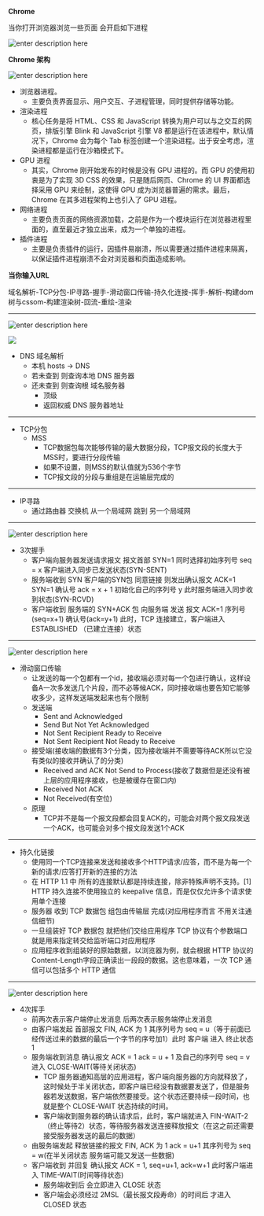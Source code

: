 **Chrome**

当你打开浏览器浏览一些页面 会开启如下进程

![enter description here](https://img.wsmpage.cn/learning/2019-9-29/1569738666767.png)

**Chrome 架构**

![enter description here](https://img.wsmpage.cn/learning/2019-9-29/1569739489462.png)

* 浏览器进程。
	* 主要负责界面显示、用户交互、子进程管理，同时提供存储等功能。
* 渲染进程
	* 核心任务是将 HTML、CSS 和 JavaScript 转换为用户可以与之交互的网页，排版引擎 Blink 和 JavaScript 引擎 V8 都是运行在该进程中，默认情况下，Chrome 会为每个 Tab 标签创建一个渲染进程。出于安全考虑，渲染进程都是运行在沙箱模式下。
* GPU 进程
	* 其实，Chrome 刚开始发布的时候是没有 GPU 进程的。而 GPU 的使用初衷是为了实现 3D CSS 的效果，只是随后网页、Chrome 的 UI 界面都选择采用 GPU 来绘制，这使得 GPU 成为浏览器普遍的需求。最后，Chrome 在其多进程架构上也引入了 GPU 进程。
* 网络进程
	* 主要负责页面的网络资源加载，之前是作为一个模块运行在浏览器进程里面的，直至最近才独立出来，成为一个单独的进程。
* 插件进程
	* 主要是负责插件的运行，因插件易崩溃，所以需要通过插件进程来隔离，以保证插件进程崩溃不会对浏览器和页面造成影响。


**当你输入URL**

域名解析-TCP分包-IP寻路-握手-滑动窗口传输-持久化连接-挥手-解析-构建dom树与cssom-构建渲染树-回流-重绘-渲染


****

![enter description here](https://img.wsmpage.cn/learning/2019-9-29/1569747459226.png)


![](https://img.wsmpage.cn/learning/2019-9-29/1569747477182.png)

* DNS 域名解析
	* 本机 hosts -> DNS 
	* 若未查到  则查询本地 DNS 服务器
	* 还未查到  则查询根 域名服务器
		*  顶级
		* 返回权威 DNS 服务器地址 


****
* TCP分包
	* MSS
		* TCP数据包每次能够传输的最大数据分段，TCP报文段的长度大于MSS时，要进行分段传输 
		* 如果不设置，则MSS的默认值就为536个字节
		* TCP报文段的分段与重组是在运输层完成的
 
****
* IP寻路
	* 通过路由器 交换机 从一个局域网 跳到 另一个局域网 

****	
	

![enter description here](https://img.wsmpage.cn/learning/2019-9-30/1569806945328.png)

* 3次握手
	* 客户端向服务器发送请求报文  报文首部 SYN=1 同时选择初始序列号 seq = x 客户端进入同步已发送状态(SYN-SENT)
	* 服务端收到 SYN 客户端的SYN包 同意链接 则发出确认报文 ACK=1 SYN=1 确认号 ack = x + 1  初始化自己的序列号 y 此时服务端进入同步收到状态(SYN-RCVD)
	* 客户端收到 服务端的 SYN+ACK 包 向服务端 发送 报文 ACK=1 序列号(seq=x+1) 确认号(ack=y+1) 此时，TCP 连接建立，客户端进入 ESTABLISHED （已建立连接）状态


****

![enter description here](https://img.wsmpage.cn/learning/2019-9-30/1569813377271.png)


* 滑动窗口传输
	* 让发送的每一个包都有一个id，接收端必须对每一个包进行确认，这样设备A一次多发送几个片段，而不必等候ACK，同时接收端也要告知它能够收多少，这样发送端发起来也有个限制
	* 发送端
		* Sent and Acknowledged 
		* Send But Not Yet Acknowledged
		* Not Sent Recipient Ready to Receive
		* Not Sent Recipient Not Ready to Receive  
	* 接受端(接收端的数据有3个分类，因为接收端并不需要等待ACK所以它没有类似的接收并确认了的分类)
		* Received and ACK Not Send to Process(接收了数据但是还没有被上层的应用程序接收，也是被缓存在窗口内)
		* Received  Not ACK
		* Not Received(有空位)
	* 原理
		* TCP并不是每一个报文段都会回复ACK的，可能会对两个报文段发送一个ACK，也可能会对多个报文段发送1个ACK  
	
****
* 持久化链接
	* 使用同一个TCP连接来发送和接收多个HTTP请求/应答，而不是为每一个新的请求/应答打开新的连接的方法
	* 在 HTTP 1.1 中 所有的连接默认都是持续连接，除非特殊声明不支持。[1] HTTP 持久连接不使用独立的 keepalive 信息，而是仅仅允许多个请求使用单个连接 
	* 服务器 收到 TCP 数据包 组包由传输层 完成(对应用程序而言 不用关注通信细节)
	* 一旦组装好 TCP 数据包 就把他们交给应用程序 TCP 协议有个参数端口 就是用来指定转交给监听端口对应用程序
	* 应用程序收到组装好的原始数据，以浏览器为例，就会根据 HTTP 协议的Content-Length字段正确读出一段段的数据。这也意味着，一次 TCP 通信可以包括多个 HTTP 通信 


****
![enter description here](https://img.wsmpage.cn/learning/2019-9-30/1569812910497.png)


* 4次挥手
	* 前两次表示客户端停止发消息 后两次表示服务端停止发消息 
	* 由客户端发起 首部报文 FIN, ACK 为 1 其序列号为 seq = u（等于前面已经传送过来的数据的最后一个字节的序号加1）此时 客户端 进入 终止状态1 
	* 服务端收到消息 确认报文 ACK = 1 ack = u + 1  及自己的序列号 seq = v 进入 CLOSE-WAIT(等待关闭状态)
		* TCP 服务器通知高层的应用进程，客户端向服务器的方向就释放了，这时候处于半关闭状态，即客户端已经没有数据要发送了，但是服务器若发送数据，客户端依然要接受。这个状态还要持续一段时间，也就是整个 CLOSE-WAIT 状态持续的时间。
		* 客户端收到服务器的确认请求后，此时，客户端就进入 FIN-WAIT-2（终止等待2）状态，等待服务器发送连接释放报文（在这之前还需要接受服务器发送的最后的数据）
	* 由服务端发起 释放链接的报文 FIN, ACK 为 1  ack = u+1 其序列号为 seq = w(在半关闭状态 服务端可能又发送一些数据) 
	* 客户端收到 并回复 确认报文 ACK = 1, seq=u+1, ack=w+1 此时客户端进入 TIME-WAIT(时间等待状态)
		* 服务端收到后 会立即进入 CLOSE 状态
		* 客户端会必须经过 2MSL（最长报文段寿命）的时间后 才进入 CLOSED 状态    
	
